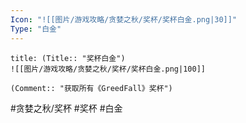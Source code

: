 ```yaml
---
Icon: "![[图片/游戏攻略/贪婪之秋/奖杯/奖杯白金.png|30]]"
Type: "白金"
---
```

```ad-common-platinum-trophy
title: (Title:: "奖杯白金")
![[图片/游戏攻略/贪婪之秋/奖杯/奖杯白金.png|100]]

(Comment:: "获取所有《GreedFall》奖杯")
```

#贪婪之秋/奖杯 #奖杯 #白金
